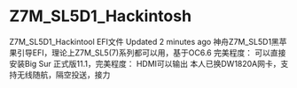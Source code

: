 # Z7M_SL5D1_Hackintosh
Z7M_SL5D1_Hackintool EFI文件  Updated 2 minutes ago 神舟Z7M_SL5D1黑苹果引导EFI，理论上Z7M_SL5(7)系列都可以用，基于OC6.6 完美程度： 可以直接安装Big Sur 正式版11.1，完美程度：
HDMI可以输出 
本人已换DW1820A网卡，支持无线随航，隔空投送，接力
